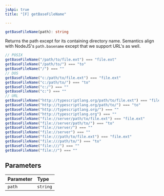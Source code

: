 ```yaml
---
jsApi: true
title: "[F] getBaseFileName"

---
```

```ts
getBaseFileName(path): string
```

Returns the path except for its containing directory name.
Semantics align with NodeJS's `path.basename` except that we support URL's as well.

```ts
// POSIX
getBaseFileName("/path/to/file.ext") === "file.ext"
getBaseFileName("/path/to/") === "to"
getBaseFileName("/") === ""
// DOS
getBaseFileName("c:/path/to/file.ext") === "file.ext"
getBaseFileName("c:/path/to/") === "to"
getBaseFileName("c:/") === ""
getBaseFileName("c:") === ""
// URL
getBaseFileName("http://typescriptlang.org/path/to/file.ext") === "file.ext"
getBaseFileName("http://typescriptlang.org/path/to/") === "to"
getBaseFileName("http://typescriptlang.org/") === ""
getBaseFileName("http://typescriptlang.org") === ""
getBaseFileName("file://server/path/to/file.ext") === "file.ext"
getBaseFileName("file://server/path/to/") === "to"
getBaseFileName("file://server/") === ""
getBaseFileName("file://server") === ""
getBaseFileName("file:///path/to/file.ext") === "file.ext"
getBaseFileName("file:///path/to/") === "to"
getBaseFileName("file:///") === ""
getBaseFileName("file://") === ""
```

## Parameters

| Parameter | Type |
| :------ | :------ |
| `path` | `string` |
